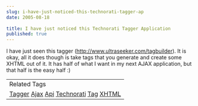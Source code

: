 ```yaml
---
slug: i-have-just-noticed-this-technorati-tagger-ap
date: 2005-08-18
 
title: I have just noticed this Technorati Tagger Application
published: true
---
```

I have just seen this tagger (<a href="http://www.ultraseeker.com/tagbuilder">http://www.ultraseeker.com/tagbuilder</a>). It is okay, all it does though is take tags that you generate and create some XHTML out of it. It has half of what I want in my next AJAX application, but that half is the easy half :)<p /><table class="TechnoratiHead TagHeader">
<tr><td>Related Tags</td></tr>
<tr class="Technorati"><td>
<a href="https://paul.kinlan.me/tags/Tagger" class="Tag" rel="tag">Tagger</a> <a href="https://paul.kinlan.me/tags/Ajax" class="Tag" rel="tag">Ajax</a> <a href="https://paul.kinlan.me/tags/Api" class="Tag" rel="tag">Api</a> <a href="https://paul.kinlan.me/tags/Technorati" class="Tag" rel="tag">Technorati</a> <a href="https://paul.kinlan.me/tags/Tag" class="Tag" rel="tag">Tag</a> <a href="https://paul.kinlan.me/tags/XHTML" class="Tag" rel="tag">XHTML</a>
</td></tr>
</table>


